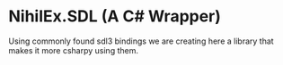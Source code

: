 # NihilEx.SDL (A C# Wrapper)

Using commonly found sdl3 bindings we are creating here a library that makes it more csharpy using them.
